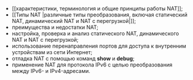 - [[характеристики, терминология и общие принципы работы NAT]];
- [[Типы NAT |различные типы преобразования, включая статический NAT, динамический NAT и NAT с перегрузкой|]];
- преимущества и недостатки NAT;
- настройка, проверка и анализ статического NAT, динамического NAT и NAT с перегрузкой;
- использование перенаправления портов для доступа к внутренним устройствам из сети Интернет;
- отладка NAT с помощью команд **show** и **debug**;
- применение NAT для протокола IPv6 с целью преобразования между IPv6- и IPv4-адресами.